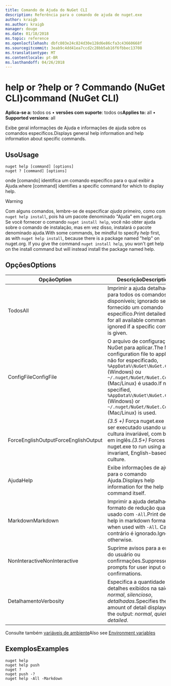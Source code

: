 ```yaml
---
title: Comando de Ajuda do NuGet CLI
description: Referência para o comando de ajuda de nuget.exe
author: kraigb
ms.author: kraigb
manager: douge
ms.date: 01/18/2018
ms.topic: reference
ms.openlocfilehash: dbfc803e24c824d30e128d6e86cfa3c43660668f
ms.sourcegitcommit: 3eab9c4dd41ea7ccd2c28bb5ab16f6fbbec13708
ms.translationtype: MT
ms.contentlocale: pt-BR
ms.lasthandoff: 04/26/2018
---
```

# <a name="help-or--command-nuget-cli"></a><span data-ttu-id="19bda-103">help or ?</span><span class="sxs-lookup"><span data-stu-id="19bda-103">help or ?</span></span> <span data-ttu-id="19bda-104">Commando (NuGet CLI)</span><span class="sxs-lookup"><span data-stu-id="19bda-104">command (NuGet CLI)</span></span>

<span data-ttu-id="19bda-105">**Aplica-se a:** todos os &bullet; **versões com suporte**: todos os</span><span class="sxs-lookup"><span data-stu-id="19bda-105">**Applies to:** all &bullet; **Supported versions**: all</span></span>

<span data-ttu-id="19bda-106">Exibe geral informações de Ajuda e informações de ajuda sobre os comandos específicos.</span><span class="sxs-lookup"><span data-stu-id="19bda-106">Displays general help information and help information about specific commands.</span></span>

## <a name="usage"></a><span data-ttu-id="19bda-107">Uso</span><span class="sxs-lookup"><span data-stu-id="19bda-107">Usage</span></span>

```cli
nuget help [command] [options]
nuget ? [command] [options]
```

<span data-ttu-id="19bda-108">onde [comando] identifica um comando específico para o qual exibir a Ajuda.</span><span class="sxs-lookup"><span data-stu-id="19bda-108">where [command] identifies a specific command for which to display help.</span></span>

> [!Warning]
> <span data-ttu-id="19bda-109">Com alguns comandos, lembre-se de especificar *ajuda* primeiro, como com `nuget help install`, pois há um pacote denominado "Ajuda" em nuget.org. Se você fornecer o comando `nuget install help`, você não obter ajuda sobre o comando de instalação, mas em vez disso, instalará o pacote denominado ajuda.</span><span class="sxs-lookup"><span data-stu-id="19bda-109">With some commands, be mindful to specify *help* first, as with `nuget help install`, because there is a package named "help" on nuget.org. If you give the command `nuget install help`, you won't get help on the install command but will instead install the package named help.</span></span>

## <a name="options"></a><span data-ttu-id="19bda-110">Opções</span><span class="sxs-lookup"><span data-stu-id="19bda-110">Options</span></span>

| <span data-ttu-id="19bda-111">Opção</span><span class="sxs-lookup"><span data-stu-id="19bda-111">Option</span></span> | <span data-ttu-id="19bda-112">Descrição</span><span class="sxs-lookup"><span data-stu-id="19bda-112">Description</span></span> |
| --- | --- |
| <span data-ttu-id="19bda-113">Todos</span><span class="sxs-lookup"><span data-stu-id="19bda-113">All</span></span> | <span data-ttu-id="19bda-114">Imprimir a ajuda detalhada para todos os comandos disponíveis; ignorado se for fornecido um comando específico.</span><span class="sxs-lookup"><span data-stu-id="19bda-114">Print detailed help for all available commands; ignored if a specific command is given.</span></span> |
| <span data-ttu-id="19bda-115">ConfigFile</span><span class="sxs-lookup"><span data-stu-id="19bda-115">ConfigFile</span></span> | <span data-ttu-id="19bda-116">O arquivo de configuração do NuGet para aplicar.</span><span class="sxs-lookup"><span data-stu-id="19bda-116">The NuGet configuration file to apply.</span></span> <span data-ttu-id="19bda-117">Se não for especificado, `%AppData%\NuGet\NuGet.Config` (Windows) ou `~/.nuget/NuGet/NuGet.Config` (Mac/Linux) é usado.</span><span class="sxs-lookup"><span data-stu-id="19bda-117">If not specified, `%AppData%\NuGet\NuGet.Config` (Windows) or `~/.nuget/NuGet/NuGet.Config` (Mac/Linux) is used.</span></span>|
| <span data-ttu-id="19bda-118">ForceEnglishOutput</span><span class="sxs-lookup"><span data-stu-id="19bda-118">ForceEnglishOutput</span></span> | <span data-ttu-id="19bda-119">*(3.5 +)*  Força nuget.exe para ser executado usando uma cultura invariável, com base em inglês.</span><span class="sxs-lookup"><span data-stu-id="19bda-119">*(3.5+)* Forces nuget.exe to run using an invariant, English-based culture.</span></span> |
| <span data-ttu-id="19bda-120">Ajuda</span><span class="sxs-lookup"><span data-stu-id="19bda-120">Help</span></span> | <span data-ttu-id="19bda-121">Exibe informações de ajuda para o comando Ajuda.</span><span class="sxs-lookup"><span data-stu-id="19bda-121">Displays help information for the help command itself.</span></span> |
| <span data-ttu-id="19bda-122">Markdown</span><span class="sxs-lookup"><span data-stu-id="19bda-122">Markdown</span></span> | <span data-ttu-id="19bda-123">Imprimir a ajuda detalhada no formato de redução quando usado com `-All`.</span><span class="sxs-lookup"><span data-stu-id="19bda-123">Print detailed help in markdown format when used with `-All`.</span></span> <span data-ttu-id="19bda-124">Caso contrário é ignorado.</span><span class="sxs-lookup"><span data-stu-id="19bda-124">Ignored otherwise.</span></span> |
| <span data-ttu-id="19bda-125">NonInteractive</span><span class="sxs-lookup"><span data-stu-id="19bda-125">NonInteractive</span></span> | <span data-ttu-id="19bda-126">Suprime avisos para a entrada do usuário ou confirmações.</span><span class="sxs-lookup"><span data-stu-id="19bda-126">Suppresses prompts for user input or confirmations.</span></span> |
| <span data-ttu-id="19bda-127">Detalhamento</span><span class="sxs-lookup"><span data-stu-id="19bda-127">Verbosity</span></span> | <span data-ttu-id="19bda-128">Especifica a quantidade de detalhes exibidos na saída: *normal*, *silencioso*, *detalhadas*.</span><span class="sxs-lookup"><span data-stu-id="19bda-128">Specifies the amount of detail displayed in the output: *normal*, *quiet*, *detailed*.</span></span> |

<span data-ttu-id="19bda-129">Consulte também [variáveis de ambiente](cli-ref-environment-variables.md)</span><span class="sxs-lookup"><span data-stu-id="19bda-129">Also see [Environment variables](cli-ref-environment-variables.md)</span></span>

## <a name="examples"></a><span data-ttu-id="19bda-130">Exemplos</span><span class="sxs-lookup"><span data-stu-id="19bda-130">Examples</span></span>

```cli
nuget help
nuget help push
nuget ?
nuget push -?
nuget help -All -Markdown
```
